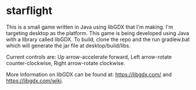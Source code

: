 # starflight

This is a small game written in Java using libGDX that I'm making.
I'm targeting desktop as the platform.
This game is being developed using Java with a library called libGDX.
To build, clone the repo and the run gradlew.bat which will generate the jar file at desktop/build/libs.

Current controls are:
Up arrow-accelerate forward, Left arrow-rotate counter-clockwise, Right arrow-rotate clockwise.

More Information on libGDX can be found at: https://libgdx.com/ and https://libgdx.com/wiki.
